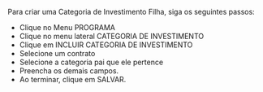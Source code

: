 Para criar uma Categoria de Investimento Filha, siga os seguintes passos:

* Clique no Menu PROGRAMA
* Clique no menu lateral CATEGORIA DE INVESTIMENTO
* Clique em INCLUIR CATEGORIA DE INVESTIMENTO
* Selecione um contrato
* Selecione a categoria pai que ele pertence
* Preencha os demais campos.
* Ao terminar, clique em SALVAR.